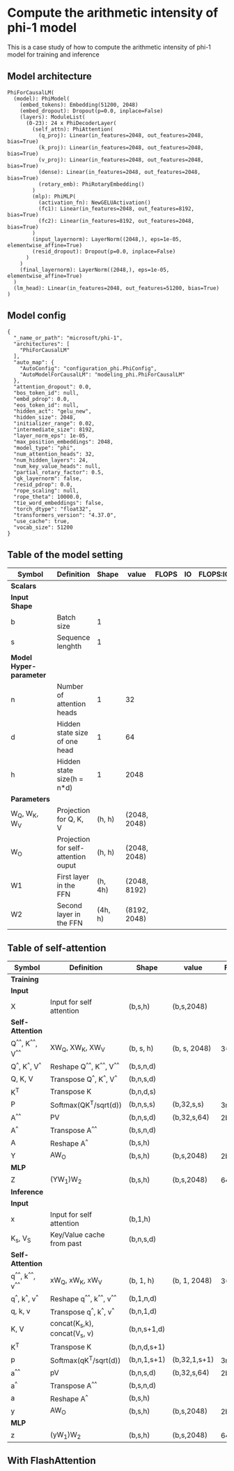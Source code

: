 # Compute the arithmetic intensity of phi-1 model

This is a case study of how to compute the arithmetic intensity of phi-1 model for training and inference

## Model architecture

```
PhiForCausalLM(
  (model): PhiModel(
    (embed_tokens): Embedding(51200, 2048)
    (embed_dropout): Dropout(p=0.0, inplace=False)
    (layers): ModuleList(
      (0-23): 24 x PhiDecoderLayer(
        (self_attn): PhiAttention(
          (q_proj): Linear(in_features=2048, out_features=2048, bias=True)
          (k_proj): Linear(in_features=2048, out_features=2048, bias=True)
          (v_proj): Linear(in_features=2048, out_features=2048, bias=True)
          (dense): Linear(in_features=2048, out_features=2048, bias=True)
          (rotary_emb): PhiRotaryEmbedding()
        )
        (mlp): PhiMLP(
          (activation_fn): NewGELUActivation()
          (fc1): Linear(in_features=2048, out_features=8192, bias=True)
          (fc2): Linear(in_features=8192, out_features=2048, bias=True)
        )
        (input_layernorm): LayerNorm((2048,), eps=1e-05, elementwise_affine=True)
        (resid_dropout): Dropout(p=0.0, inplace=False)
      )
    )
    (final_layernorm): LayerNorm((2048,), eps=1e-05, elementwise_affine=True)
  )
  (lm_head): Linear(in_features=2048, out_features=51200, bias=True)
)
```


## Model config

```
{
  "_name_or_path": "microsoft/phi-1",
  "architectures": [
    "PhiForCausalLM"
  ],
  "auto_map": {
    "AutoConfig": "configuration_phi.PhiConfig",
    "AutoModelForCausalLM": "modeling_phi.PhiForCausalLM"
  },
  "attention_dropout": 0.0,
  "bos_token_id": null,
  "embd_pdrop": 0.0,
  "eos_token_id": null,
  "hidden_act": "gelu_new",
  "hidden_size": 2048,
  "initializer_range": 0.02,
  "intermediate_size": 8192,
  "layer_norm_eps": 1e-05,
  "max_position_embeddings": 2048,
  "model_type": "phi",
  "num_attention_heads": 32,
  "num_hidden_layers": 24,
  "num_key_value_heads": null,
  "partial_rotary_factor": 0.5,
  "qk_layernorm": false,
  "resid_pdrop": 0.0,
  "rope_scaling": null,
  "rope_theta": 10000.0,
  "tie_word_embeddings": false,
  "torch_dtype": "float32",
  "transformers_version": "4.37.0",
  "use_cache": true,
  "vocab_size": 51200
}
```

##  Table of the model setting

|Symbol| Definition| Shape| value| FLOPS | IO | FLOPS:IO|
|------------|-----------|-------|-----|----------|---------|-----|
|**Scalars**|
|**Input Shape**|
|b| Batch size| 1|
|s| Sequence lenghth | 1|    |   |
|**Model Hyper-parameter**|
|n| Number of attention heads| 1| 32
|d|Hidden state size of one head| 1|64
|h|Hidden state size(h = n*d)|1|2048
|**Parameters**|
|W<sub>Q</sub>, W<sub>K</sub>, W<sub>V</sub>| Projection for Q, K, V| (h, h)|(2048, 2048)
|W<sub>O</sub>| Projection for self-attention ouput| (h, h)|(2048, 2048)
|W1| First layer in the FFN|(h, 4h)|(2048, 8192)
|W2| Second layer in the FFN|(4h, h)|(8192, 2048)



## Table of self-attention 

|Symbol| Definition| Shape| value| FLOPS | IO | FLOPS:IO|
|------------|-----------|-------|-----|----------|---------|-----|
|**Training**|
|**Input**|
|X| Input for self attention| (b,s,h)|(b,s,2048)|
|**Self-Attention**|
|Q<sup>^^</sup>, K<sup>^^</sup>, V<sup>^^</sup>|XW<sub>Q</sub>, XW<sub>K</sub>, XW<sub>V</sub>| (b, s, h)| (b, s, 2048)|3*2bsh<sup>2</sup>|3(2bsh + h<sup>2</sup>)|
|Q<sup>^</sup>, K<sup>^</sup>, V<sup>^</sup>|Reshape Q<sup>^^</sup>, K<sup>^^</sup>, V<sup>^^</sup>|(b,s,n,d)|
|Q, K, V|Transpose Q<sup>^</sup>, K<sup>^</sup>, V<sup>^</sup>|(b,n,s,d)|
|K<sup>T</sup>|Transpose K|(b,n,d,s)|
|P|Softmax(QK<sup>T</sup>/sqrt(d))|(b,n,s,s)| (b,32,s,s)|3nbs<sup>2</sup>|2bsnd+bs<sup>2</sup>n|
|A<sup>^^</sup>|PV|(b,n,s,d)|(b,32,s,64)|2bs<sup>2</sup>nd| 2bsnd+bs<sup>2</sup>n|
|A<sup>^</sup>|Transpose A<sup>^^</sup>|(b,s,n,d)|
|A|Reshape A<sup>^</sup>|(b,s,h)|
|Y|AW<sub>O</sub>|(b,s,h)|(b,s,2048)| 2bsh<sup>2</sup>|2bsh+h<sup>2</sup>|
|**MLP**|
|Z|(YW<sub>1</sub>)W<sub>2</sub>|(b,s,h)|(b,s,2048)|64bsh<sup>2</sup>|4bsh+16h<sup>2</sup>|
|**Inference**|
|**Input**|
|x| Input for self attention| (b,1,h)|
|K<sub>s</sub>, V<sub>S</sub>|Key/Value cache from past| (b,n,s,d)|
|**Self-Attention**|
|q<sup>^^</sup>, k<sup>^^</sup>, v<sup>^^</sup>|xW<sub>Q</sub>, xW<sub>K</sub>, xW<sub>V</sub>| (b, 1, h)| (b, 1, 2048)|3*2bh<sup>2</sup>|3(2bh + h<sup>2</sup>)|
|q<sup>^</sup>, k<sup>^</sup>, v<sup>^</sup>|Reshape q<sup>^^</sup>, k<sup>^^</sup>, v<sup>^^</sup>|(b,1,n,d)|
|q, k, v|Transpose q<sup>^</sup>, k<sup>^</sup>, v<sup>^</sup>|(b,n,1,d)|
|K, V|concat(K<sub>s</sub>,k), concat(V<sub>s</sub>, v)|(b,n,s+1,d)|
|K<sup>T</sup>|Transpose K|(b,n,d,s+1)|
|p|Softmax(qK<sup>T</sup>/sqrt(d))|(b,n,1,s+1)| (b,32,1,s+1)|3nbs<sup>2</sup>|bsn+bsnd+bnd|
|a<sup>^^</sup>|pV|(b,n,s,d)|(b,32,s,64)|2bs<sup>2</sup>nd| 2bsnd+bs<sup>2</sup>n|
|a<sup>^</sup>|Transpose A<sup>^^</sup>|(b,s,n,d)|
|a|Reshape A<sup>^</sup>|(b,s,h)|
|y|AW<sub>O</sub>|(b,s,h)|(b,s,2048)| 2bsh<sup>2</sup>|2bsh+h<sup>2</sup>|
|**MLP**|
|z|(yW<sub>1</sub>)W<sub>2</sub>|(b,s,h)|(b,s,2048)|64bsh<sup>2</sup>|4bsh+16h<sup>2</sup>|



## With FlashAttention



